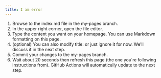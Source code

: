 ```yaml
---
title: I am error
---
```

1. Browse to the index.md file in the my-pages branch.
2. In the upper right corner, open the file editor.
3. Type the content you want on your homepage. You can use Markdown formatting on this page.
4. (optional) You can also modify title: or just ignore it for now. We'll discuss it in the next step.
5. Commit your changes to the my-pages branch.
6. Wait about 20 seconds then refresh this page (the one you're following instructions from). GitHub Actions will automatically update to the next step.
